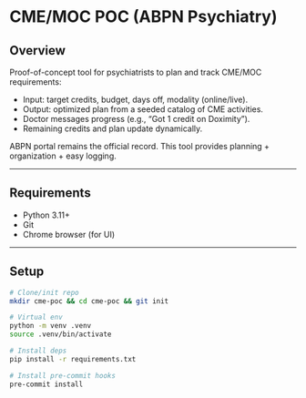 # CME/MOC POC (ABPN Psychiatry)

## Overview
Proof-of-concept tool for psychiatrists to plan and track CME/MOC requirements:
- Input: target credits, budget, days off, modality (online/live).
- Output: optimized plan from a seeded catalog of CME activities.
- Doctor messages progress (e.g., “Got 1 credit on Doximity”).
- Remaining credits and plan update dynamically.

ABPN portal remains the official record. This tool provides planning + organization + easy logging.

---

## Requirements
- Python 3.11+
- Git
- Chrome browser (for UI)

---

## Setup
```bash
# Clone/init repo
mkdir cme-poc && cd cme-poc && git init

# Virtual env
python -m venv .venv
source .venv/bin/activate

# Install deps
pip install -r requirements.txt

# Install pre-commit hooks
pre-commit install
